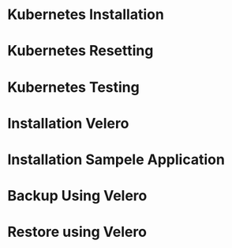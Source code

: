 # Kubernetes Installation

# Kubernetes Resetting

# Kubernetes Testing

# Installation Velero

# Installation Sampele Application

# Backup Using Velero

# Restore using Velero
